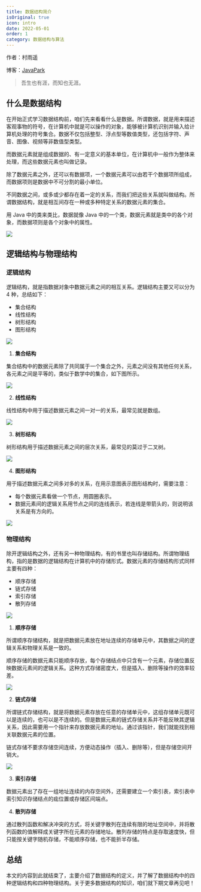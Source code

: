 ```yaml
---
title: 数据结构简介
isOriginal: true
icon: intro
date: 2022-05-01
order: 1
category: 数据结构与算法
---
```


作者：村雨遥

博客：[JavaPark](https://cunyu1943.github.io/JavaPark)

> 吾生也有涯，而知也无涯。

## 什么是数据结构

在开始正式学习数据结构前，咱们先来看看什么是数据。所谓数据，就是用来描述客观事物的符号，在计算机中就是可以操作的对象，能够被计算机识别并输入给计算机处理的符号集合。数据不仅包括整型、浮点型等数值类型，还包括字符、声音、图像、视频等非数值型类型。

而数据元素就是组成数据的、有一定意义的基本单位，在计算机中一般作为整体来处理，而这些数据元素也叫做记录。

除了数据元素之外，还可以有数据项，一个数据元素可以由若干个数据项所组成，而数据项则是数据中不可分割的最小单位。

不同数据之间，或多或少都存在着一定的关系，而我们把这些关系就叫做结构。所谓数据结构，就是相互间存在一种或多种特定关系的数据元素的集合。

用 Java 中的类来类比，数据就像 Java 中的一个类，数据元素就是类中的各个对象，而数据项则是各个对象中的属性。

![](./../../../.vuepress/public/img/algo/20220501-datastructure/datastructure.png)

## 逻辑结构与物理结构

### 逻辑结构

逻辑结构，就是指数据对象中数据元素之间的相互关系。逻辑结构主要又可以分为 4 种，总结如下：

- 集合结构
- 线性结构
- 树形结构
- 图形结构

![](./../../../.vuepress/public/img/algo/20220501-datastructure/logic.png)

1.  **集合结构**

集合结构中的数据元素除了共同属于一个集合之外，元素之间没有其他任何关系，各元素之间是平等的，类似于数学中的集合，如下图所示。

![](./../../../.vuepress/public/img/algo/20220501-datastructure/set.png)

2.  **线性结构**

线性结构中用于描述数据元素之间一对一的关系，最常见就是数组。

![](./../../../.vuepress/public/img/algo/20220501-datastructure/line.png)

3.  **树形结构**

树形结构用于描述数据元素之间的层次关系，最常见的莫过于二叉树。

![](./../../../.vuepress/public/img/algo/20220501-datastructure/tree.png)

4.  **图形结构**

用于描述数据元素之间多对多的关系，在用示意图表示图形结构时，需要注意：

- 每个数据元素看做一个节点，用圆圈表示。
- 数据元素间的逻辑关系用节点之间的连线表示，若连线是带箭头的，则说明该关系是有方向的。

![](./../../../.vuepress/public/img/algo/20220501-datastructure/graph.png)

### 物理结构

除开逻辑结构之外，还有另一种物理结构，有的书里也叫存储结构。所谓物理结构，指的是数据的逻辑结构在计算机中的存储形式。数据元素的存储结构形式同样主要有四种：

- 顺序存储
- 链式存储
- 索引存储
- 散列存储

![](./../../../.vuepress/public/img/algo/20220501-datastructure/physics.png)

1.  **顺序存储**

所谓顺序存储结构，就是把数据元素放在地址连续的存储单元中，其数据之间的逻辑关系和物理关系是一致的。

顺序存储的数据元素只能顺序存放，每个存储结点中只含有一个元素，存储位置反映数据元素间的逻辑关系。这种方式存储密度大，但是插入、删除等操作的效率较差。

![](./../../../.vuepress/public/img/algo/20220501-datastructure/sequence.png)

2.  **链式存储**

所谓链式存储结构，就是将数据元素存放在任意的存储单元中，这组存储单元既可以是连续的，也可以是不连续的。但是数据元素的链式存储关系并不能反映其逻辑关系，因此需要用一个指针来存放数据元素的地址。通过该指针，我们就能找到相关联数据元素的位置。

链式存储不要求存储空间连续，方便动态操作（插入、删除等），但是存储空间开销大。

![](./../../../.vuepress/public/img/algo/20220501-datastructure/chain.png)

3.  **索引存储**

数据元素出了存在一组地址连续的内存空间外，还需要建立一个索引表，索引表中索引知识存储结点的㽾位置或存储区间端点。

4.  **散列存储**

通过散列函数和解决冲突的方式，将关键字散列在连续有限的地址空间中，并将散列函数的值解释成关键字所在元素的存储地址。散列存储的特点是存取速度快，但只能按关键字随机存储，不能顺序存储，也不能折半存储。

## 总结

本文的内容到此就结束了，主要介绍了数据结构的定义，并了解了数据结构中的四种逻辑结构和四种物理结构。关于更多数据结构的知识，咱们就下期文章再见吧！